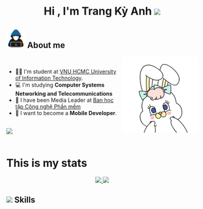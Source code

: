<h1 align="center"><b>Hi , I'm Trang Kỳ Anh </b><img src="https://media.giphy.com/media/hvRJCLFzcasrR4ia7z/giphy.gif" width="35"></h1>

## <picture><img src = "https://github.com/0xAbdulKhalid/0xAbdulKhalid/raw/main/assets/mdImages/about_me.gif" width = 50px></picture> **About me**

<picture> <img align="right" src="https://github.com/AllieInJune04/AllieInJune04/blob/main/mygif.gif" border="none" width = 200px></picture>

<br>

- :man_student: I'm student at [VNU HCMC University of Information Technology](https://www.uit.edu.vn/).
- 💻 I'm studying **Computer Systems Networking and Telecommunications**
- 👧 I have been Media Leader at [Ban học tập Công nghệ Phần mềm](https://www.facebook.com/bhtcnpm/)
- :dart: I want to become a **Mobile Developer**.
<br><br>

<img src="https://user-images.githubusercontent.com/73097560/115834477-dbab4500-a447-11eb-908a-139a6edaec5c.gif"><br><br>

# This is my stats
<p align="center">
<a href="https://github.com/AllieInJune04">
  <img height="175em" src="https://github-readme-stats.vercel.app/api?username=AllieInJune04&show_icons=true&theme=radical"/>
  <img height="175em" src=https://github-readme-stats.vercel.app/api/top-langs/?username=AllieInJune04&layout=compact)](https://github.com/anuraghazra/github-readme-stats"/>
</a>
</p>

## <img src="https://media2.giphy.com/media/QssGEmpkyEOhBCb7e1/giphy.gif?cid=ecf05e47a0n3gi1bfqntqmob8g9aid1oyj2wr3ds3mg700bl&rid=giphy.gif" width ="25"><b> Skills</b>
<br>

<p align="center">


